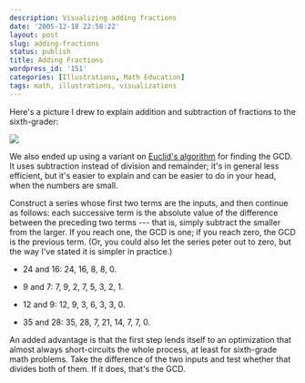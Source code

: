 ```yaml
---
description: Visualizing adding fractions
date: '2005-12-18 22:58:22'
layout: post
slug: adding-fractions
status: publish
title: Adding Fractions
wordpress_id: '151'
categories: [Illustrations, Math Education]
tags: math, illustrations, visualizations
---
```


Here's a picture I drew to explain addition and subtraction of fractions to the sixth-grader:

![](http://images.osteele.com/2005/3div4-2div3.jpg)

<!-- more -->

We also ended up using a variant on [Euclid's algorithm](http://en.wikipedia.org/wiki/Euclidean_algorithm) for finding the GCD.  It uses subtraction instead of division and remainder; it's in general less efficient, but it's easier to explain and can be easier to do in your head, when the numbers are small.

Construct a series whose first two terms are the inputs, and then continue as follows: each successive term is the absolute value of the difference between the preceding two terms --- that is, simply subtract the smaller from the larger.  If you reach one, the GCD is one; if you reach zero, the GCD is the previous term.  (Or, you could also let the series peter out to zero, but the way I've stated it is simpler in practice.)

* 24 and 16: 24, 16, 8, 8, 0.

* 9 and 7: 7, 9, 2, 7, 5, 3, 2, 1.

* 12 and 9: 12, 9, 3, 6, 3, 3, 0.

* 35 and 28: 35, 28, 7, 21, 14, 7, 7, 0.

An added advantage is that the first step lends itself to an optimization that almost always short-circuits the whole process, at least for sixth-grade math problems.  Take the difference of the two inputs and test whether that divides both of them.  If it does, that's the GCD.
